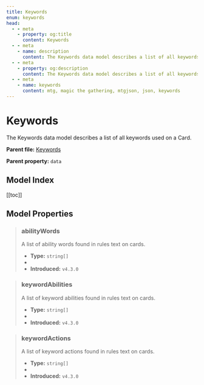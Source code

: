 ```yaml
---
title: Keywords
enum: keywords
head:
  - - meta
    - property: og:title
      content: Keywords
  - - meta
    - name: description
      content: The Keywords data model describes a list of all keywords used on a Card.
  - - meta
    - property: og:description
      content: The Keywords data model describes a list of all keywords used on a Card.
  - - meta
    - name: keywords
      content: mtg, magic the gathering, mtgjson, json, keywords
---
```


# Keywords

The Keywords data model describes a list of all keywords used on a Card.

**Parent file:** [Keywords](/downloads/all-files/#keywords)  

**Parent property:** `data`

## Model Index

<ModelType type="Keywords" />

<PropertyToggler/>

[[toc]]

## Model Properties

> ### abilityWords
>
> A list of ability words found in rules text on cards.
>
> - **Type:** `string[]`
> - <ExampleField type='abilityWords'/>
> - **Introduced:** `v4.3.0`

> ### keywordAbilities
>
> A list of keyword abilities found in rules text on cards.
>
> - **Type:** `string[]`
> - <ExampleField type='keywordAbilities'/>
> - **Introduced:** `v4.3.0`

> ### keywordActions
>
> A list of keyword actions found in rules text on cards.
>
> - **Type:** `string[]`
> - <ExampleField type='keywordActions'/>
> - **Introduced:** `v4.3.0`
